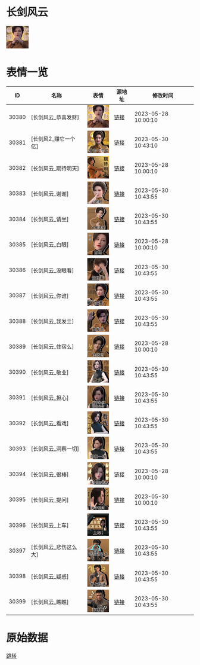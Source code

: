 # 长剑风云

<img src="./cover.png" height="60" alt="cover" />

# 表情一览

|ID|名称|表情|源地址|修改时间|
|----|----|----|----|----|
|30380|[长剑风云_恭喜发财]|<img src="./pic/030380_%5B长剑风云_恭喜发财%5D.png" height="60" alt="恭喜发财"/>|[链接](https://i0.hdslb.com/bfs/emote/52c5c24f93d8f439cddd74418d3e0cf9ada0da8a.png)|2023-05-28 10:00:10|
|30381|[长剑风2_赚它一个亿]|<img src="./pic/030381_%5B长剑风2_赚它一个亿%5D.png" height="60" alt="赚它一个亿"/>|[链接](https://i0.hdslb.com/bfs/emote/eba2d3e5eda6403c81436ed941824fe89d8c428a.png)|2023-05-30 10:43:10|
|30382|[长剑风云_期待明天]|<img src="./pic/030382_%5B长剑风云_期待明天%5D.png" height="60" alt="期待明天"/>|[链接](https://i0.hdslb.com/bfs/emote/3b05a3f83bfe2dbc30ea0b40b559f05b063a1364.png)|2023-05-28 10:00:10|
|30383|[长剑风云_谢谢]|<img src="./pic/030383_%5B长剑风云_谢谢%5D.png" height="60" alt="谢谢"/>|[链接](https://i0.hdslb.com/bfs/emote/f89a927ddc8df646c6a12ff2a03722f6d808d0c2.png)|2023-05-30 10:43:55|
|30384|[长剑风云_请坐]|<img src="./pic/030384_%5B长剑风云_请坐%5D.png" height="60" alt="请坐"/>|[链接](https://i0.hdslb.com/bfs/emote/837f11a855946ae37d3ed92a0b171eac49d992cb.png)|2023-05-30 10:43:55|
|30385|[长剑风云_白眼]|<img src="./pic/030385_%5B长剑风云_白眼%5D.png" height="60" alt="白眼"/>|[链接](https://i0.hdslb.com/bfs/emote/95fe9c30dcec173f521b2a1d78797fc8338f548b.png)|2023-05-28 10:00:10|
|30386|[长剑风云_没眼看]|<img src="./pic/030386_%5B长剑风云_没眼看%5D.png" height="60" alt="没眼看"/>|[链接](https://i0.hdslb.com/bfs/emote/cb41ef0c1443706a645e0c38b7b181df5ea9856c.png)|2023-05-30 10:43:55|
|30387|[长剑风云_你谁]|<img src="./pic/030387_%5B长剑风云_你谁%5D.png" height="60" alt="你谁"/>|[链接](https://i0.hdslb.com/bfs/emote/2284d62f6770335e1063db0bfa88a411e233122d.png)|2023-05-30 10:43:55|
|30388|[长剑风云_我发亖]|<img src="./pic/030388_%5B长剑风云_我发亖%5D.png" height="60" alt="我发亖"/>|[链接](https://i0.hdslb.com/bfs/emote/9bf27ede86f642ff7ec8f49c19678d95bf55639c.png)|2023-05-30 10:43:55|
|30389|[长剑风云_住宿么]|<img src="./pic/030389_%5B长剑风云_住宿么%5D.png" height="60" alt="住宿么"/>|[链接](https://i0.hdslb.com/bfs/emote/b8aa8ac591df7ba65979f0e6141f9ba5b9d6ce60.png)|2023-05-28 10:00:10|
|30390|[长剑风云_敬业]|<img src="./pic/030390_%5B长剑风云_敬业%5D.png" height="60" alt="敬业"/>|[链接](https://i0.hdslb.com/bfs/emote/06e167dc3688af7fb0885691f8b898c07df81a97.png)|2023-05-30 10:43:55|
|30391|[长剑风云_担心]|<img src="./pic/030391_%5B长剑风云_担心%5D.png" height="60" alt="担心"/>|[链接](https://i0.hdslb.com/bfs/emote/45b117535263d2834a1bbe07ccb61f9e4014988a.png)|2023-05-30 10:43:55|
|30392|[长剑风云_看戏]|<img src="./pic/030392_%5B长剑风云_看戏%5D.png" height="60" alt="看戏"/>|[链接](https://i0.hdslb.com/bfs/emote/651e4fa74e755238c57baa56aba333b42ea661d8.png)|2023-05-30 10:43:55|
|30393|[长剑风云_洞察一切]|<img src="./pic/030393_%5B长剑风云_洞察一切%5D.png" height="60" alt="洞察一切"/>|[链接](https://i0.hdslb.com/bfs/emote/4663cd21769910600f3052d3a1cad699a92c56e8.png)|2023-05-30 10:43:55|
|30394|[长剑风云_很棒]|<img src="./pic/030394_%5B长剑风云_很棒%5D.png" height="60" alt="很棒"/>|[链接](https://i0.hdslb.com/bfs/emote/58656c3f7f1faefe85be1b3bd35be3188ddbc6bc.png)|2023-05-28 10:00:10|
|30395|[长剑风云_提问]|<img src="./pic/030395_%5B长剑风云_提问%5D.png" height="60" alt="提问"/>|[链接](https://i0.hdslb.com/bfs/emote/9e16ab69fc2341531558bdaf89bb8697e68488e2.png)|2023-05-30 10:00:10|
|30396|[长剑风云_上车]|<img src="./pic/030396_%5B长剑风云_上车%5D.png" height="60" alt="上车"/>|[链接](https://i0.hdslb.com/bfs/emote/e21b93d0c593a37ea6e1bca983e4a708b89ad9aa.png)|2023-05-30 10:43:55|
|30397|[长剑风云_悲伤这么大]|<img src="./pic/030397_%5B长剑风云_悲伤这么大%5D.png" height="60" alt="悲伤这么大"/>|[链接](https://i0.hdslb.com/bfs/emote/b2d571db9b3b38e6664692c10b0f4fe341022cbe.png)|2023-05-30 10:43:55|
|30398|[长剑风云_疑惑]|<img src="./pic/030398_%5B长剑风云_疑惑%5D.png" height="60" alt="疑惑"/>|[链接](https://i0.hdslb.com/bfs/emote/6af3e1be81774f36fe74402c00e85fe3bd325810.png)|2023-05-30 10:43:55|
|30399|[长剑风云_瞧瞧]|<img src="./pic/030399_%5B长剑风云_瞧瞧%5D.png" height="60" alt="瞧瞧"/>|[链接](https://i0.hdslb.com/bfs/emote/ac719ad4527132f659b05d688928632a5fd0467d.png)|2023-05-30 10:43:55|

# 原始数据

[跳转](./raw.json)

